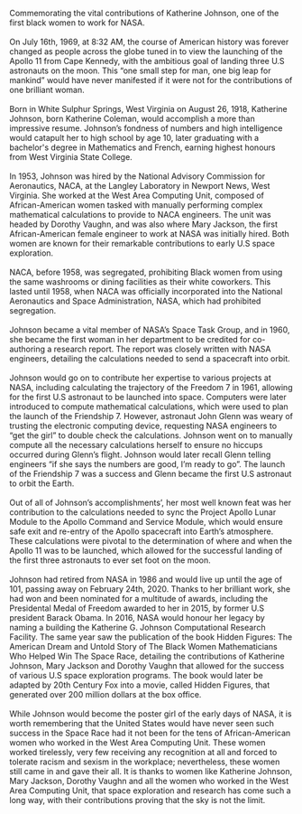 
Commemorating the vital contributions of Katherine Johnson, one of the
first black women to work for NASA.
<br><br>
On July 16th, 1969, at 8:32 AM, the course of American history was
forever changed as people across the globe tuned in to view the
launching of the Apollo 11 from Cape Kennedy, with the ambitious goal of
landing three U.S astronauts on the moon. This “one small step for man,
one big leap for mankind” would have never manifested if it were not for
the contributions of one brilliant woman.
<br><br>
Born in White Sulphur Springs, West Virginia on August 26, 1918,
Katherine Johnson, born Katherine Coleman, would accomplish a more than
impressive resume. Johnson’s fondness of numbers and high intelligence
would catapult her to high school by age 10, later graduating with a
bachelor's degree in Mathematics and French, earning highest honours
from West Virginia State College.
<br><br>
In 1953, Johnson was hired by the National Advisory Commission for
Aeronautics, NACA, at the Langley Laboratory in Newport News, West
Virginia. She worked at the West Area Computing Unit, composed of
African-American women tasked with manually performing complex
mathematical calculations to provide to NACA engineers. The unit was
headed by Dorothy Vaughn, and was also where Mary Jackson, the first
African-American female engineer to work at NASA was initially hired.
Both women are known for their remarkable contributions to early U.S
space exploration.
<br><br>
NACA, before 1958, was segregated, prohibiting Black women from using
the same washrooms or dining facilities as their white coworkers. This
lasted until 1958, when NACA was officially incorporated into the
National Aeronautics and Space Administration, NASA, which had
prohibited segregation.
<br><br>
Johnson became a vital member of NASA’s Space Task Group, and in 1960,
she became the first woman in her department to be credited for
co-authoring a research report. The report was closely written with NASA
engineers, detailing the calculations needed to send a spacecraft into
orbit.
<br><br>
Johnson would go on to contribute her expertise to various projects at
NASA, including calculating the trajectory of the Freedom 7 in 1961,
allowing for the first U.S astronaut to be launched into space.
Computers were later introduced to compute mathematical calculations,
which were used to plan the launch of the Friendship 7. However,
astronaut John Glenn was weary of trusting the electronic computing
device, requesting NASA engineers to “get the girl” to double check the
calculations. Johnson went on to manually compute all the necessary
calculations herself to ensure no hiccups occurred during Glenn’s
flight. Johnson would later recall Glenn telling engineers “if she says
the numbers are good, I’m ready to go”. The launch of the Friendship 7
was a success and Glenn became the first U.S astronaut to orbit the
Earth.
<br><br>
Out of all of Johnson’s accomplishments’, her most well known feat was
her contribution to the calculations needed to sync the Project Apollo
Lunar Module to the Apollo Command and Service Module, which would
ensure safe exit and re-entry of the Apollo spacecraft into Earth’s
atmosphere. These calculations were pivotal to the determination of
where and when the Apollo 11 was to be launched, which allowed for the
successful landing of the first three astronauts to ever set foot on the
moon.
<br><br>
Johnson had retired from NASA in 1986 and would live up until the age of
101, passing away on February 24th, 2020. Thanks to her brilliant work,
she had won and been nominated for a multitude of awards, including the
Presidental Medal of Freedom awarded to her in 2015, by former U.S
president Barack Obama. In 2016, NASA would honour her legacy by naming
a building the Katherine G. Johnson Computational Research Facility. The
same year saw the publication of the book Hidden Figures: The American
Dream and Untold Story of The Black Women Mathematicians Who Helped Win
The Space Race, detailing the contributions of Katherine Johnson, Mary
Jackson and Dorothy Vaughn that allowed for the success of various U.S
space exploration programs. The book would later be adapted by 20th
Century Fox into a movie, called Hidden Figures, that generated over
200 million dollars at the box office.
<br><br>
While Johnson would become the poster girl of the early days of NASA, it
is worth remembering that the United States would have never seen such
success in the Space Race had it not been for the tens of
African-American women who worked in the West Area Computing Unit. These
women worked tirelessly, very few receiving any recognition at all and
forced to tolerate racism and sexism in the workplace; nevertheless,
these women still came in and gave their all. It is thanks to women like
Katherine Johnson, Mary Jackson, Dorothy Vaughn and all the women who
worked in the West Area Computing Unit, that space exploration and
research has come such a long way, with their contributions proving that
the sky is not the limit.
